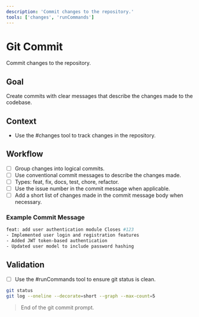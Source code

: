 ```yaml
---
description: 'Commit changes to the repository.'
tools: ['changes', 'runCommands']
---
```


# Git Commit

Commit changes to the repository.

## Goal

Create commits with clear messages that describe the changes made to the codebase.

## Context

- Use the #changes tool to track changes in the repository.

## Workflow

- [ ] Group changes into logical commits.
- [ ] Use conventional commit messages to describe the changes made.
- [ ] Types: feat, fix, docs, test, chore, refactor.
- [ ] Use the issue number in the commit message when applicable.
- [ ] Add a short list of changes made in the commit message body when necessary.

### Example Commit Message

```bash
feat: add user authentication module Closes #123
- Implemented user login and registration features
- Added JWT token-based authentication
- Updated user model to include password hashing
```

## Validation

- [ ] Use the #runCommands tool to ensure git status is clean.

```bash
git status
git log --oneline --decorate=short --graph --max-count=5
```

> End of the git commit prompt.